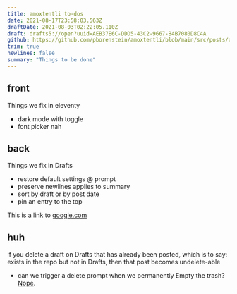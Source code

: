 ```yaml
---
title: amoxtentli to-dos
date: 2021-08-17T23:58:03.563Z
draftDate: 2021-08-03T02:22:05.110Z
draft: drafts5://open?uuid=AEB37E6C-DDD5-43C2-9667-B4B7080D8C4A
github: https://github.com/pborenstein/amoxtentli/blob/main/src/posts/aeb37e6c-ddd5-43c2-9667-b4b7080d8c4a.md
trim: true
newlines: false
summary: "Things to be done"
---
```



## front

Things we fix in eleventy

- dark mode with toggle
- font picker nah

## back

Things we fix in Drafts

- restore default settings @ prompt
- preserve newlines applies to summary
- sort by draft or by post date
- pin an entry to the top

This is a link to [google.com](https://google.com)

## huh

if you delete a draft on Drafts that has already been posted, which is to say: exists in the repo but not in Drafts, then that post becomes undelete-able

- can we trigger a delete prompt when we permanently Empty the trash?
  [Nope](https://twitter.com/sylumer/status/1427696066984648714).

